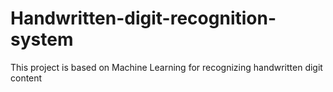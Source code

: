 # Handwritten-digit-recognition-system
This project is based on Machine Learning for recognizing handwritten digit content
